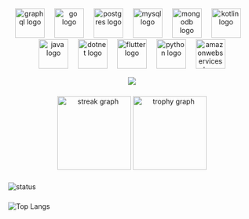 ###

<div align="center">
  <img src="https://skillicons.dev/icons?i=graphql" height="60" alt="graphql logo"  />
  <img width="12" />
  <img src="https://skillicons.dev/icons?i=go" height="60" alt="go logo"  />
  <img width="12" />
   <img src="https://skillicons.dev/icons?i=postgres" height="60" alt="postgres logo"  />
  <img width="12" />
    <img src="https://skillicons.dev/icons?i=mysql" height="60" alt="mysql logo"  />
  <img width="12" />
    <img src="https://skillicons.dev/icons?i=mongodb" height="60" alt="mongodb logo"  />
  <img width="12" />
  <img src="https://skillicons.dev/icons?i=kotlin" height="60" alt="kotlin logo"  />
  <img width="12" />
     <img src="https://skillicons.dev/icons?i=java" height="60" alt="java logo"  />
  <img width="12" />
<img src="https://skillicons.dev/icons?i=dotnet" height="60" alt="dotnet logo"  />
  <img width="12" />
  <img src="https://skillicons.dev/icons?i=flutter" height="60" alt="flutter logo"  />
  <img width="12" />
  <img src="https://skillicons.dev/icons?i=py" height="60" alt="python logo"  />
  <img width="12" />
  <img src="https://skillicons.dev/icons?i=aws" height="60" alt="amazonwebservices logo"  />
  <p align="center">
       <a href="https://skillicons.dev">
         <img src="https://skillicons.dev/icons?i=git,kubernetes,docker,c,vim" />
       </a>
  </p>
  
</div>

###


<div align="center">
  <img src="https://streak-stats.demolab.com?user=pymarcus&locale=en&mode=daily&theme=dracula&hide_border=false&border_radius=5&order=3" height="150" alt="streak graph"  />
  <img src="https://github-profile-trophy.vercel.app?username=pymarcus&theme=dracula&column=-1&row=1&margin-w=8&margin-h=8&no-bg=false&no-frame=false&order=4" height="150" alt="trophy graph"  />
</div>

###

![status](https://img.shields.io/badge/Status-Always%20learning-blue?style=flat-square&logo=go)


###

![Top Langs](https://github-readme-stats.vercel.app/api/top-langs/?username=pymarcus&hide=javascript,html,css,tex&layout=compact&theme=tokyonight)

